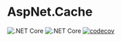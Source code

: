 # AspNet.Cache

![.NET Core](https://github.com/slipalison/AspNet.Cache/workflows/.NET%20Core/badge.svg?event=push)
![.NET Core](https://github.com/slipalison/AspNet.Cache/workflows/.NET%20Core/badge.svg)
[![codecov](https://codecov.io/gh/slipalison/AspNet.Cache/branch/master/graph/badge.svg)](https://codecov.io/gh/slipalison/AspNet.Cache)